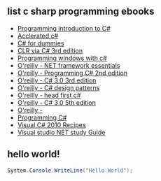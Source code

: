 ## list c sharp programming ebooks

- [Programming introduction to C#](https://theswissbay.ch/pdf/Gentoomen%20Library/Programming/CSharp/APress%20A%20Programmer%27s%20Introduction%20to%20C%23.pdf)
- [Acclerated c#](https://theswissbay.ch/pdf/Gentoomen%20Library/Programming/CSharp/Apress%20Accelerated%20C%20Sharp%202010.pdf)
- [C# for dummies](https://theswissbay.ch/pdf/Gentoomen%20Library/Programming/CSharp/C%23%202005%20for%20Dummies.pdf)
- [CLR via C# 3rd edition](https://theswissbay.ch/pdf/Gentoomen%20Library/Programming/CSharp/CLR%20via%20CSharp%203rd%20Edition%20-%20Jeffrey%20Richter.pdf)
- [Programming windows with c#](https://theswissbay.ch/pdf/Gentoomen%20Library/Programming/CSharp/Charles%20Petzold%20-%20Programming%20Microsoft%20Windows%20with%20C%23.pdf)
- [O'reilly - NET framework essentials](https://theswissbay.ch/pdf/Gentoomen%20Library/Programming/CSharp/O%27Reilly%20-%20NET%20framework%20essentials.pdf)
- [O'reilly - Programming C# 2nd edition](https://theswissbay.ch/pdf/Gentoomen%20Library/Programming/CSharp/O%27Reilly%20-%20Programming%20C%23%202nd%20Edition.pdf)
- [O'reilly - C# 3.0 3rd edition](https://theswissbay.ch/pdf/Gentoomen%20Library/Programming/CSharp/O%27Reilly%20C%23%203.0%20Cookbook%20%283rd%20Edition%29.pdf)
- [O'reilly - C# design patterns](https://theswissbay.ch/pdf/Gentoomen%20Library/Programming/CSharp/O%27Reilly%20C%23%203.0%20Design%20Patterns.pdf)
- [O'reilly - head first c#](https://theswissbay.ch/pdf/Gentoomen%20Library/Programming/CSharp/O%27Reilly%20Head%20First%20C%23.pdf)
- [O'reilly - C# 3.0 5th edition](https://theswissbay.ch/pdf/Gentoomen%20Library/Programming/CSharp/O%27Reilly%20Programming%20C%23%203.0%20%285th%20Edition%29.pdf)
- [O'reilly - ]()
- [Programming C#](https://theswissbay.ch/pdf/Gentoomen%20Library/Programming/CSharp/Programming_C%23.pdf)
- [Visual C# 2010 Recipes](https://theswissbay.ch/pdf/Gentoomen%20Library/Programming/CSharp/Visual%20C%23%202010%20Recipes%20No%20Cover.pdf)
- [Visual studio NET study Guide](https://theswissbay.ch/pdf/Gentoomen%20Library/Programming/CSharp/Visual%20Studio%20.NET%20C%23%20Study%20Guide.pdf)

## hello world!

```cs
System.Console.WriteLine("Hello World");
```
